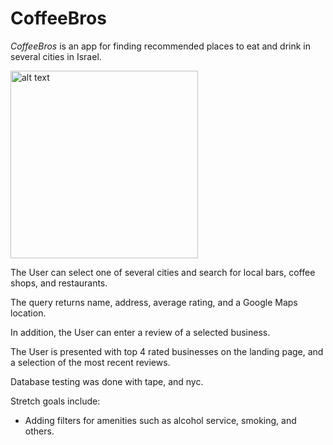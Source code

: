 # CoffeeBros

*CoffeeBros* is an app for finding recommended places to eat and drink in several cities in Israel.

<img src="https://user-images.githubusercontent.com/32282170/55936662-99878000-5c3f-11e9-830a-6a2c09753b87.png" alt="alt text" width="300px" height="auto">


The User can select one of several cities and search for local bars, coffee shops, and restaurants.

The query returns name, address, average rating, and a Google Maps location.

In addition, the User can enter a review of a selected business.

The User is presented with top 4 rated businesses on the landing page, and a selection of the most recent reviews.

Database testing was done with tape, and nyc.

Stretch goals include:
* Adding filters for amenities such as alcohol service, smoking, and others.

